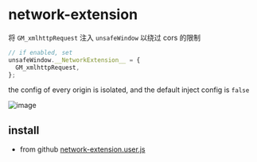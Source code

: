 # network-extension

将 `GM_xmlhttpRequest` 注入 `unsafeWindow` 以绕过 cors 的限制

```ts
// if enabled, set
unsafeWindow.__NetworkExtension__ = {
  GM_xmlhttpRequest,
};
```

the config of every origin is isolated, and the default inject config is `false`

![image](https://github.com/gkd-kit/network-extension/assets/38517192/97ee0a77-67f4-4fad-b068-3519097e6e45)

## install

- from github [network-extension.user.js](https://github.com/gkd-kit/network-extension/raw/main/dist/network-extension.user.js)
